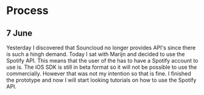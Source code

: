 # Process 

## 7 June

Yesterday I discovered that Souncloud no longer provides API's since there is such a hingh demand. Today I sat with Marijn and decided 
to use the Spotify API. This means that the user of the has to have a Spotify account to use is. The iOS SDK is still in beta format so 
it will not be possible to use the commercially. However that was not my intention so that is fine. I finished the prototype and now I
will start looking tutorials on how to use the Spotify API.
